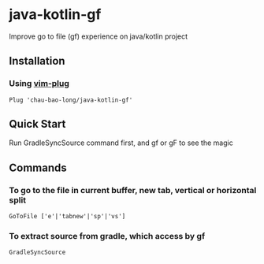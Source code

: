 # java-kotlin-gf
Improve go to file (gf) experience on java/kotlin project

## Installation

### Using [vim-plug](https://github.com/junegunn/vim-plug)
```vim
Plug 'chau-bao-long/java-kotlin-gf'
```

## Quick Start
Run GradleSyncSource command first, and gf or gF to see the magic

## Commands

### To go to the file in current buffer, new tab, vertical or horizontal split
```vim
GoToFile ['e'|'tabnew'|'sp'|'vs'] 
```

### To extract source from gradle, which access by gf
```vim
GradleSyncSource
```
